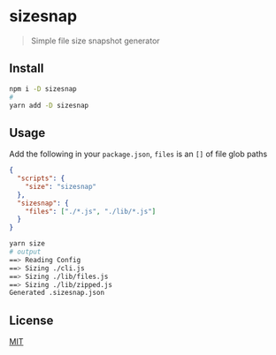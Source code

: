 # sizesnap

> Simple file size snapshot generator

## Install

```sh
npm i -D sizesnap
#
yarn add -D sizesnap
```

## Usage

Add the following in your `package.json`, `files` is an `[]` of file glob paths

```json
{
  "scripts": {
    "size": "sizesnap"
  },
  "sizesnap": {
    "files": ["./*.js", "./lib/*.js"]
  }
}
```

```sh
yarn size
# output
==> Reading Config
==> Sizing ./cli.js
==> Sizing ./lib/files.js
==> Sizing ./lib/zipped.js
Generated .sizesnap.json
```

## License

[MIT](/LICENSE)
